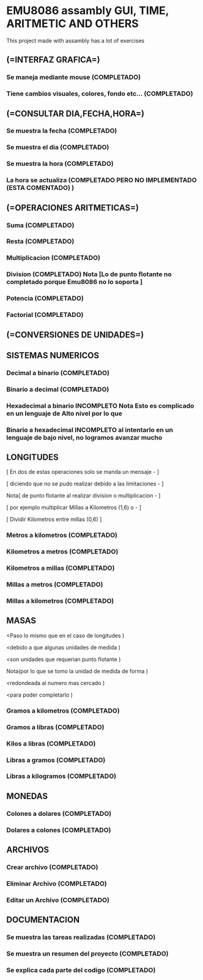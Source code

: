 # EMU8086 assambly GUI, TIME, ARITMETIC AND OTHERS

This project made with assambly has a lot of exercises


##                   (=INTERFAZ GRAFICA=) 

###           Se maneja mediante mouse                      (COMPLETADO)

###           Tiene cambios visuales, colores, fondo etc... (COMPLETADO) 

                                               
                                               
##                   (=CONSULTAR DIA,FECHA,HORA=)


###              Se muestra la fecha           (COMPLETADO)

###              Se muestra el dia             (COMPLETADO)

###              Se muestra la hora            (COMPLETADO)

###              La hora se actualiza          (COMPLETADO PERO NO IMPLEMENTADO (ESTA COMENTADO) )
             


##                   (=OPERACIONES ARITMETICAS=) 

###                   Suma                            (COMPLETADO) 

###                  Resta                           (COMPLETADO) 

###                   Multiplicacion                  (COMPLETADO)  
                                                                
###                   Division                        (COMPLETADO)   Nota [Lo de punto flotante no completado porque Emu8086 no lo soporta  ]

###                   Potencia                        (COMPLETADO)      

###                  Factorial                       (COMPLETADO) 


                   
##                   (=CONVERSIONES DE UNIDADES=) 


##                        SISTEMAS NUMERICOS

###                   Decimal a binario               (COMPLETADO)

###                  Binario a decimal               (COMPLETADO)

###                   Hexadecimal a binario           **INCOMPLETO**   Nota   Esto es complicado en un lenguaje de Alto nivel por lo que
###                  Binario a hexadecimal           **INCOMPLETO**    al intentarlo en un lenguaje de bajo nivel, no logramos avanzar mucho


##                        LONGITUDES

[   En dos de estas operaciones solo se manda un mensaje -       ]

 [   diciendo que no se pudo realizar debido a las limitaciones - ] 

Nota[   de punto flotante al realizar division o multiplicacion -    ] 

[   por ejemplo multiplicar Millas a Kilometros (1,6) o -        ]

[   Dividir Kilometros entre millas (0,6)                        ]

###                   Metros a kilometros             (COMPLETADO)                    
                                                    
###                   Kilometros a metros             (COMPLETADO)     
                                                                      
###                   Kilometros a millas             (COMPLETADO)     
                                                                       
###                   Millas a metros                 (COMPLETADO)     

###                   Millas a kilometros             (COMPLETADO)           
                                                                 
                                                                 
                                                                 
##                         MASAS

<Paso lo mismo que en el caso de longitudes         )

 <debido a que algunas unidades de medida            )
 
 <son unidades que requerian punto flotante          )
 
 Nota(por lo que se tomo la unidad de medida de forma    )
 
 <redondeada al numero mas cercado                   )
 
 <para poder completarlo                             )

###                  Gramos a kilometros             (COMPLETADO)    
                                                                    
###                   Gramos a libras                 (COMPLETADO)    
                                                                   
###                   Kilos a libras                  (COMPLETADO)
                                                                   
###                   Libras a gramos                 (COMPLETADO)     
                                                                    
###                   Libras a kilogramos             (COMPLETADO) 



##                       MONEDAS

###                  Colones a dolares                (COMPLETADO)

###                  Dolares a colones                (COMPLETADO)   
                
                           

##                      ARCHIVOS

###                  Crear archivo                    (COMPLETADO)
 
###                  Eliminar Archivo                 (COMPLETADO)

###                  Editar un Archivo                (COMPLETADO)



##                      DOCUMENTACION
                  
###                 Se muestra las tareas realizadas   (COMPLETADO) 

###                 Se muestra un resumen del proyecto (COMPLETADO)  

###                 Se explica cada parte del codigo   (COMPLETADO)
                    
